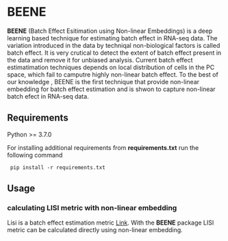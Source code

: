 # BEENE
**BEENE** (Batch Effect Esitimation using Non-linear Embeddings) is a deep learning based technique for estimating batch effect in RNA-seq data. The variation introduced in the data by techniqal non-biological factors is called batch effect. It is very crutical to detect the extent of batch effect present in the data and remove it for unbiased analysis. Current batch effect estimatimation techniques depends on local distribution of cells in the PC space, which fail to camputre highly non-linear batch effect. To the best of our knowledge , BEENE is the first technique that provide non-linear embedding for batch effect estimation and is shwon to capture non-linear batch efect in RNA-seq data.

## Requirements
 Python >= 3.7.0
 
 For installing additional requirements from **requirements.txt** run the following command
 
 ```console
  pip install -r requirements.txt
 ```
 
## Usage
### calculating LISI metric with non-linear embedding

Lisi is a batch effect estimation metric [Link](https://github.com/immunogenomics/LISI). With the **BEENE** package LISI metric can be calculated directly using non-linear embedding.

